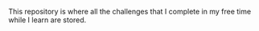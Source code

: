 This repository is where all the challenges that I complete in my free time while I learn are stored.
